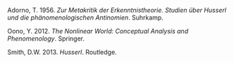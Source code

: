 Adorno, T. 1956. *Zur Metakritik der Erkenntnistheorie. Studien über Husserl und die phänomenologischen Antinomien*. Suhrkamp.

Oono, Y. 2012. *The Nonlinear World: Conceptual Analysis and Phenomenology*. Springer.

Smith, D.W. 2013. *Husserl*. Routledge.
